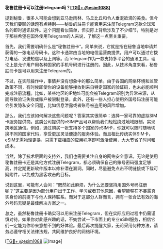 **秘鲁註冊卡可以注册telegram吗？[[TG💪+ @esim1088](https://t.me/s/esim1088)]**

提到秘鲁，很多人可能会想到亚马逊雨林、马丘比丘和令人垂涎欲滴的美食。但今天我们要聊的话题有点特别——秘鲁的註冊卡能否用来注册Telegram这款全球知名的即时通讯软件。这个问题看似简单，但实际上背后涉及了不少细节，特别是对于那些希望在国外使用Telegram的人来说，了解这一点至关重要。

首先，我们需要明确什么是“秘鲁註冊卡”。简单来说，它就是指在秘鲁当地申请并获得的一张电话号码卡。这种卡通常由当地的电信运营商提供，用户可以通过它拨打电话、发送短信以及上网等。而Telegram作为一款支持多平台的通讯工具，理论上是允许用户用各种国家的手机号码进行注册的。因此，从技术角度来看，秘鲁註冊卡是可以用来注册Telegram的。

不过，在实际操作中，事情并没有想象中的那么简单。由于各国的网络环境和监管政策不同，有时候即使你的设备能够接收到来自特定国家的验证码，也未必能顺利完成注册流程。比如，某些地区的IP地址可能会被Telegram识别为异常来源，从而导致验证失败或账户被限制登录。此外，还有一些人担心使用外国号码注册可能会引发隐私安全问题，比如信息泄露或者账号被盗用的风险增加。

那么，我们应该如何解决这些问题呢？答案其实很简单：选择一家可靠的虚拟SIM卡服务提供商。这类公司提供的eSIM产品可以帮助我们轻松绕过地域限制，实现跨地区通信。例如，通过购买一张支持多个国家的eSIM卡，你就可以随时随地切换不同的国家代码，享受更加灵活便捷的服务体验。而且相比传统实体SIM卡，eSIM无需物理更换，只需下载相应的应用程序即可激活使用，大大节省了时间和成本。

当然，除了技术层面的支持外，我们也需要关注自身的网络安全意识。无论是使用秘鲁註冊卡还是其他方式注册Telegram，都必须确保自己的账号密码强度足够高，并定期更新软件版本以修补潜在漏洞。同时，尽量避免点击不明链接或下载可疑附件，以免成为黑客攻击的目标。

说到这里，可能有人会问：“既然如此麻烦，为什么还要坚持用国外号码注册呢？”这主要是因为部分用户出于工作、学习或者其他原因，希望能够在不暴露真实身份的前提下与他人保持联系。而对于这部分人群而言，拥有一张合法有效的海外号码无疑是最佳解决方案之一。

总之，虽然秘鲁註冊卡确实可以用来注册Telegram，但在实际应用过程中仍需谨慎对待。如果你对此感兴趣的话，不妨尝试一下市面上的专业eSIM服务，相信它们一定能为你带来意想不到的好体验。最后再次提醒大家，无论采用何种方法，请务必遵守相关法律法规，共同维护良好的网络环境。

[[TG💪+ @esim1088](https://t.me/s/esim1088) ![Image](https://i.postimg.cc/4NQfJmqS/Snipaste-2025-05-13-00-14-12.png)]
